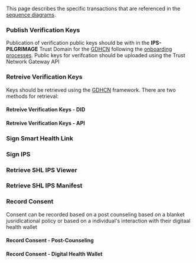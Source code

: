 This page describes the specific transactions that are referenced in the [sequence diagrams](sequence-diagrams.html).


<h3 id="pub_keys">Publish Verification Keys</h3>

Publication of verification public keys should be with in the <b>IPS-PILGRIMAGE</b> Trust Domain for the [GDHCN](https://smart.who.int/trust) following the [onboarding processes](https://smart.who.int/trust/concepts_onboarding.html).   Public keys for verifcation should be uploaded using the Trust Network Gateway API

<h3 id="get_keys">Retreive Verification Keys</h3>

Keys should be retrieved using the [GDHCN](https://smart.who.int/trust) framework.  There are two methods for retrieval:
<h4 id="get_keys_did">Retreive Verification Keys - DID </h4>

<h4 id="get_keys_api">Retreive Verification Keys - API </h4>

<h3 id="sign_shl">Sign Smart Health Link</h3>

<h3 id="sign_ips">Sign IPS</h3>


<h3 id="ips_view">Retrieve SHL IPS Viewer</h3>

<h3 id="ips_manifest">Retrieve SHL IPS Manifest</h3>


<h3 id="consent">Record Consent</h3>
Consent can be recorded based on a post counseling based on a blanket jusridicational policy  or based on a individual's interaction with their digitaal health wallet
<h4 id="consent-post-counseling">Record Consent - Post-Counseling </h4>
<h4 id="consent-wallet">Record Consent - Digital Health Wallet </h4>

